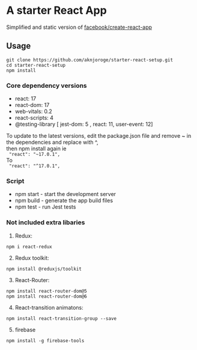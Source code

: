 # A starter React App

Simplified and static version of [ facebook/create-react-app](https://github.com/facebook/create-react-app)

## Usage

```
git clone https://github.com/aknjoroge/starter-react-setup.git
cd starter-react-setup
npm install
```

### Core dependency versions

- react: 17
- react-dom: 17
- web-vitals: 0.2
- react-scripts: 4
- @testing-library [ jest-dom: 5 , react: 11, user-event: 12]

To update to the latest versions, edit the package.json file and remove ~ in the dependencies and replace with ^, <br/>
then npm install again ie <br/>
` "react": "~17.0.1",` <br/>
To <br/>
` "react": "^17.0.1",`

### Script

- npm start - start the development server
- npm build - generate the app build files
- npm test - run Jest tests

### Not included extra libaries

1. Redux:

```
npm i react-redux
```

2. Redux toolkit:

```
npm install @reduxjs/toolkit
```

3. React-Router:

```
npm install react-router-dom@5
npm install react-router-dom@6
```

4. React-transition animatons:

```
npm install react-transition-group --save
```

5. firebase

```
npm install -g firebase-tools
```
